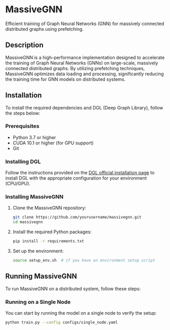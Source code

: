 # MassiveGNN

Efficient training of Graph Neural Networks (GNN) for massively connected distributed graphs using prefetching.

## Description

MassiveGNN is a high-performance implementation designed to accelerate the training of Graph Neural Networks (GNNs) on large-scale, massively connected distributed graphs. By utilizing prefetching techniques, MassiveGNN optimizes data loading and processing, significantly reducing the training time for GNN models on distributed systems.

## Installation

To install the required dependencies and DGL (Deep Graph Library), follow the steps below:

### Prerequisites

- Python 3.7 or higher
- CUDA 10.1 or higher (for GPU support)
- Git

### Installing DGL

Follow the instructions provided on the [DGL official installation page](https://www.dgl.ai/pages/start.html) to install DGL with the appropriate configuration for your environment (CPU/GPU).

### Installing MassiveGNN

1. Clone the MassiveGNN repository:

    ```bash
    git clone https://github.com/yourusername/massivegnn.git
    cd massivegnn
    ```

2. Install the required Python packages:

    ```bash
    pip install -r requirements.txt
    ```

3. Set up the environment:

    ```bash
    source setup_env.sh  # if you have an environment setup script
    ```

## Running MassiveGNN

To run MassiveGNN on a distributed system, follow these steps:

### Running on a Single Node

You can start by running the model on a single node to verify the setup:

```bash
python train.py --config configs/single_node.yaml
